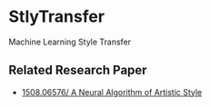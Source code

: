 # StlyTransfer
Machine Learning Style Transfer

## Related Research Paper

* [1508.06576/ A Neural Algorithm of Artistic Style](https://arxiv.org/abs/1508.06576)
